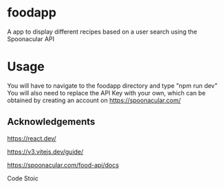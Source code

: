 # foodapp
A app to display different recipes based on a user search using the Spoonacular API

# Usage
You will have to navigate to the foodapp directory and type "npm run dev"
You will also need to replace the API Key with your own, which can be obtained by creating an account on https://spoonacular.com/


## Acknowledgements
https://react.dev/

https://v3.vitejs.dev/guide/

https://spoonacular.com/food-api/docs

Code Stoic
